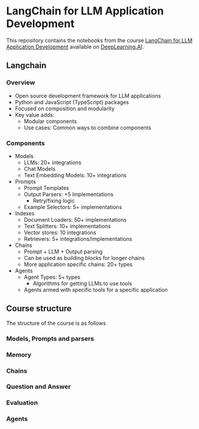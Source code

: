 # LangChain for LLM Application Development

This repository contains the notebooks from the course [LangChain for LLM Application Development](https://learn.deeplearning.ai/courses/langchain/) available on [DeepLearning.AI](https://www.deeplearning.ai/).

## Langchain
### Overview

- Open source development framework for LLM applications
- Python and JavaScript (TypeScript) packages
- Focused on composition and modularity
- Key value adds:
  - Modular components
  - Use cases: Common ways to combine  components
### Components
- Models
  - LLMs: 20+ integrations
  - Chat Models
  - Text Embedding Models: 10+ integrations
- Prompts
  - Prompt Templates
  - Output Parsers: +5 Implementations
    - Retry/fixing logic
  - Example Selectors: 5+ implementations
- Indexes
  - Document Loaders: 50+ implementations
  - Text Splitters: 10+ implementations
  - Vector stores: 10 integrations
  - Retrievers: 5+ integrations/implementations
- Chains
  - Prompt + LLM + Output parsing
  - Can be used as building blocks for longer chains
  - More application specific chains: 20+ types
- Agents
  - Agent Types: 5+ types
    - Algorithms for getting LLMs to use tools
  - Agents armed with specific tools for a specific application
 
## Course structure
The structure of the course is as follows
### Models, Prompts and parsers
### Memory
### Chains
### Question and Answer
### Evaluation
### Agents
